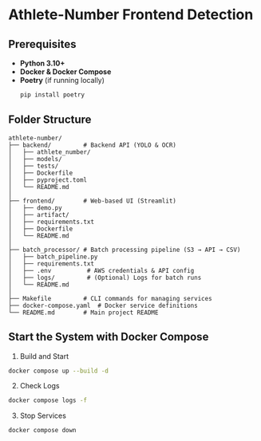 # Athlete-Number Frontend Detection

## **Prerequisites**
- **Python 3.10+**
- **Docker & Docker Compose**
- **Poetry** (if running locally)
  ```bash
  pip install poetry
  ```

## Folder Structure
```plantuml
athlete-number/
├── backend/         # Backend API (YOLO & OCR)
│   ├── athlete_number/
│   ├── models/
│   ├── tests/
│   ├── Dockerfile
│   ├── pyproject.toml
│   └── README.md
│
├── frontend/        # Web-based UI (Streamlit)
│   ├── demo.py
│   ├── artifact/
│   ├── requirements.txt
│   ├── Dockerfile
│   └── README.md
│
├── batch_processor/ # Batch processing pipeline (S3 → API → CSV)
│   ├── batch_pipeline.py
│   ├── requirements.txt
│   ├── .env          # AWS credentials & API config
│   ├── logs/         # (Optional) Logs for batch runs
│   └── README.md
│
├── Makefile         # CLI commands for managing services
├── docker-compose.yaml  # Docker service definitions
└── README.md        # Main project README
```

## Start the System with Docker Compose
1. Build and Start
```bash
docker compose up --build -d
```
2. Check Logs
```bash
docker compose logs -f
```
3. Stop Services
```bash
docker compose down
```
